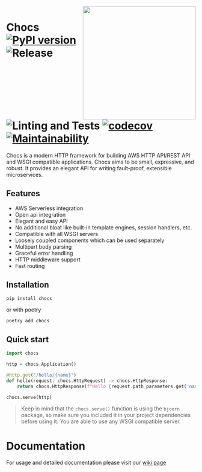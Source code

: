 <img align="right" width=300 src="./chocs.png">

# Chocs <br>[![PyPI version](https://badge.fury.io/py/chocs.svg)](https://pypi.org/project/chocs/) ![Release](https://github.com/kodemore/chocs/workflows/Release/badge.svg) ![Linting and Tests](https://github.com/kodemore/chocs/workflows/Linting%20and%20Tests/badge.svg) [![codecov](https://codecov.io/gh/kodemore/chocs/branch/master/graph/badge.svg)](https://codecov.io/gh/kodemore/chocs) [![Maintainability](https://api.codeclimate.com/v1/badges/9e3c979283b2361a9174/maintainability)](https://codeclimate.com/github/kodemore/chocs/maintainability)

Chocs is a modern HTTP framework for building AWS HTTP API/REST API and WSGI compatible applications. 
Chocs aims to be small, expressive, and robust. 
It provides an elegant API for writing fault-proof, extensible microservices.  

 
## Features

 - AWS Serverless integration
 - Open api integration  
 - Elegant and easy API
 - No additional bloat like built-in template engines, session handlers, etc.
 - Compatible with all WSGI servers
 - Loosely coupled components which can be used separately
 - Multipart body parsing
 - Graceful error handling
 - HTTP middleware support
 - Fast routing

## Installation
```
pip install chocs
```

or with poetry

```
poetry add chocs
```

## Quick start

```python
import chocs

http = chocs.Application()

@http.get("/hello/{name}")
def hello(request: chocs.HttpRequest) -> chocs.HttpResponse:
    return chocs.HttpResponse(f"Hello {request.path_parameters.get('name')}!")

chocs.serve(http)
```

> Keep in mind that the `chocs.serve()` function is using the `bjoern` package, so make sure you included it in your project
> dependencies before using it. You are able to use any WSGI compatible server.

# Documentation
For usage and detailed documentation please visit our [wiki page](https://github.com/kodemore/chocs/wiki)
